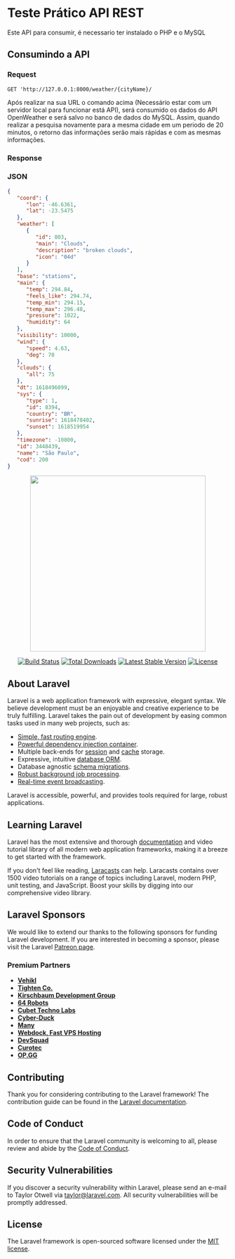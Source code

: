 <h1> Teste Prático API REST </h1>

<p>Este API para consumir, é necessario ter instalado o PHP e o MySQL</p>


## Consumindo a API

### Request

`GET 'http://127.0.0.1:8000/weather/{cityName}/`

<p>Após realizar na sua URL o comando acima (Necessário estar com um servidor local para funcionar está API), será consumido os dados do API OpenWeather e será salvo no banco de dados do MySQL. Assim, quando realizar a pesquisa novamente para a mesma cidade em um periodo de 20 minutos, o retorno das informações serão mais rápidas e com as mesmas informações.</p>

### Response

### JSON

```json
{
   "coord": {
      "lon": -46.6361,
      "lat": -23.5475
   },
   "weather": [
      {
         "id": 803,
         "main": "Clouds",
         "description": "broken clouds",
         "icon": "04d"
      }
   ],
   "base": "stations",
   "main": {
      "temp": 294.84,
      "feels_like": 294.74,
      "temp_min": 294.15,
      "temp_max": 296.48,
      "pressure": 1022,
      "humidity": 64
   },
   "visibility": 10000,
   "wind": {
      "speed": 4.63,
      "deg": 70
   },
   "clouds": {
      "all": 75
   },
   "dt": 1618496099,
   "sys": {
      "type": 1,
      "id": 8394,
      "country": "BR",
      "sunrise": 1618478402,
      "sunset": 1618519954
   },
   "timezone": -10800,
   "id": 3448439,
   "name": "São Paulo",
   "cod": 200
}
```

<p align="center"><a href="https://laravel.com" target="_blank"><img src="https://raw.githubusercontent.com/laravel/art/master/logo-lockup/5%20SVG/2%20CMYK/1%20Full%20Color/laravel-logolockup-cmyk-red.svg" width="400"></a></p>

<p align="center">
<a href="https://travis-ci.org/laravel/framework"><img src="https://travis-ci.org/laravel/framework.svg" alt="Build Status"></a>
<a href="https://packagist.org/packages/laravel/framework"><img src="https://img.shields.io/packagist/dt/laravel/framework" alt="Total Downloads"></a>
<a href="https://packagist.org/packages/laravel/framework"><img src="https://img.shields.io/packagist/v/laravel/framework" alt="Latest Stable Version"></a>
<a href="https://packagist.org/packages/laravel/framework"><img src="https://img.shields.io/packagist/l/laravel/framework" alt="License"></a>
</p>

## About Laravel

Laravel is a web application framework with expressive, elegant syntax. We believe development must be an enjoyable and creative experience to be truly fulfilling. Laravel takes the pain out of development by easing common tasks used in many web projects, such as:

- [Simple, fast routing engine](https://laravel.com/docs/routing).
- [Powerful dependency injection container](https://laravel.com/docs/container).
- Multiple back-ends for [session](https://laravel.com/docs/session) and [cache](https://laravel.com/docs/cache) storage.
- Expressive, intuitive [database ORM](https://laravel.com/docs/eloquent).
- Database agnostic [schema migrations](https://laravel.com/docs/migrations).
- [Robust background job processing](https://laravel.com/docs/queues).
- [Real-time event broadcasting](https://laravel.com/docs/broadcasting).

Laravel is accessible, powerful, and provides tools required for large, robust applications.

## Learning Laravel

Laravel has the most extensive and thorough [documentation](https://laravel.com/docs) and video tutorial library of all modern web application frameworks, making it a breeze to get started with the framework.

If you don't feel like reading, [Laracasts](https://laracasts.com) can help. Laracasts contains over 1500 video tutorials on a range of topics including Laravel, modern PHP, unit testing, and JavaScript. Boost your skills by digging into our comprehensive video library.

## Laravel Sponsors

We would like to extend our thanks to the following sponsors for funding Laravel development. If you are interested in becoming a sponsor, please visit the Laravel [Patreon page](https://patreon.com/taylorotwell).

### Premium Partners

- **[Vehikl](https://vehikl.com/)**
- **[Tighten Co.](https://tighten.co)**
- **[Kirschbaum Development Group](https://kirschbaumdevelopment.com)**
- **[64 Robots](https://64robots.com)**
- **[Cubet Techno Labs](https://cubettech.com)**
- **[Cyber-Duck](https://cyber-duck.co.uk)**
- **[Many](https://www.many.co.uk)**
- **[Webdock, Fast VPS Hosting](https://www.webdock.io/en)**
- **[DevSquad](https://devsquad.com)**
- **[Curotec](https://www.curotec.com/)**
- **[OP.GG](https://op.gg)**

## Contributing

Thank you for considering contributing to the Laravel framework! The contribution guide can be found in the [Laravel documentation](https://laravel.com/docs/contributions).

## Code of Conduct

In order to ensure that the Laravel community is welcoming to all, please review and abide by the [Code of Conduct](https://laravel.com/docs/contributions#code-of-conduct).

## Security Vulnerabilities

If you discover a security vulnerability within Laravel, please send an e-mail to Taylor Otwell via [taylor@laravel.com](mailto:taylor@laravel.com). All security vulnerabilities will be promptly addressed.

## License

The Laravel framework is open-sourced software licensed under the [MIT license](https://opensource.org/licenses/MIT).



